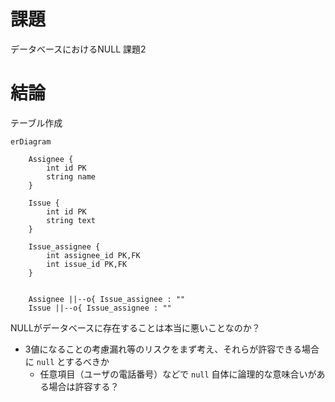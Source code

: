 
# 課題

データベースにおけるNULL
課題2

# 結論

テーブル作成

```mermaid
erDiagram

    Assignee {
        int id PK
        string name
    }

    Issue {
        int id PK
        string text
    }

    Issue_assignee {
        int assignee_id PK,FK
        int issue_id PK,FK
    }


    Assignee ||--o{ Issue_assignee : ""
    Issue ||--o{ Issue_assignee : ""
```

NULLがデータベースに存在することは本当に悪いことなのか？

- 3値になることの考慮漏れ等のリスクをまず考え、それらが許容できる場合に `null` とするべきか
  - 任意項目（ユーザの電話番号）などで `null` 自体に論理的な意味合いがある場合は許容する？


